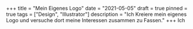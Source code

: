 +++
title = "Mein Eigenes Logo"
date = "2021-05-05"
draft = true
pinned = true
tags = ["Design", "Illustrator"]
description = "Ich Kreiere mein eigenes Logo und versuche dort meine Interessen zusammen zu Fassen."
+++
Ich